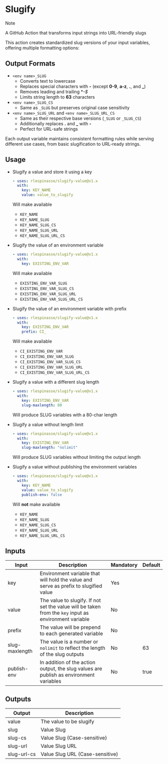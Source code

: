 # Slugify

> [!NOTE]
> A GitHub Action that transforms input strings into URL-friendly slugs

This action creates standardized slug versions of your input variables, offering multiple formatting options:

## Output Formats

- `<env name>_SLUG`
  - Converts text to lowercase
  - Replaces special characters with **-** (except **0-9**, **a-z**, **.**, and **_**)
  - Removes leading and trailing **-$*
  - Limits string length to **63** characters
- `<env name>_SLUG_CS`
  - Same as `_SLUG` but preserves original case sensitivity
- `<env name>_SLUG_URL` and `<env name>_SLUG_URL_CS`
  - Same as their respective base versions (`_SLUG` or `_SLUG_CS`)
  - Additionally replaces **.** and **_** with **-**
  - Perfect for URL-safe strings

Each output variable maintains consistent formatting rules while serving different use cases, from basic slugification to URL-ready strings.

## Usage

- Slugify a value and store it using a key

  ```yaml
  - uses: rlespinasse/slugify-value@v1.x
    with:
      key: KEY_NAME
      value: value_to_slugify
  ```

  Will make available

  - `KEY_NAME`
  - `KEY_NAME_SLUG`
  - `KEY_NAME_SLUG_CS`
  - `KEY_NAME_SLUG_URL`
  - `KEY_NAME_SLUG_URL_CS`

- Slugify the value of an environment variable

  ```yaml
  - uses: rlespinasse/slugify-value@v1.x
    with:
      key: EXISTING_ENV_VAR
  ```

  Will make available

  - `EXISTING_ENV_VAR_SLUG`
  - `EXISTING_ENV_VAR_SLUG_CS`
  - `EXISTING_ENV_VAR_SLUG_URL`
  - `EXISTING_ENV_VAR_SLUG_URL_CS`

- Slugify the value of an environment variable with prefix

  ```yaml
  - uses: rlespinasse/slugify-value@v1.x
    with:
      key: EXISTING_ENV_VAR
      prefix: CI_
  ```

  Will make available

  - `CI_EXISTING_ENV_VAR`
  - `CI_EXISTING_ENV_VAR_SLUG`
  - `CI_EXISTING_ENV_VAR_SLUG_CS`
  - `CI_EXISTING_ENV_VAR_SLUG_URL`
  - `CI_EXISTING_ENV_VAR_SLUG_URL_CS`

- Slugify a value with a different slug length

  ```yaml
  - uses: rlespinasse/slugify-value@v1.x
    with:
      key: EXISTING_ENV_VAR
      slug-maxlength: 80
  ```

  Will produce SLUG variables with a 80-char length

- Slugify a value without length limit

  ```yaml
  - uses: rlespinasse/slugify-value@v1.x
    with:
      key: EXISTING_ENV_VAR
      slug-maxlength: "nolimit"
  ```

  Will produce SLUG variables without limiting the output length

- Slugify a value without publishing the environment variables

  ```yaml
  - uses: rlespinasse/slugify-value@v1.x
    with:
      key: KEY_NAME
      value: value_to_slugify
      publish-env: false
  ```

  Will **not** make available

  - `KEY_NAME`
  - `KEY_NAME_SLUG`
  - `KEY_NAME_SLUG_CS`
  - `KEY_NAME_SLUG_URL`
  - `KEY_NAME_SLUG_URL_CS`

## Inputs

| Input          | Description                                                                                           | Mandatory | Default |
| -------------- | ----------------------------------------------------------------------------------------------------- | --------- | ------- |
| key            | Environment variable that will hold the value and serve as prefix to slugified value                  | Yes       |         |
| value          | The value to slugify. If not set the value will be taken from the `key` input as environment variable | No        |         |
| prefix         | The value will be prepend to each generated variable                                                  | No        |         |
| slug-maxlength | The value is a number or `nolimit` to reflect the length of the slug outputs                          | No        | 63      |
| publish-env    | In addition of the action output, the slug values are publish as environment variables                | No        | true    |

## Outputs

| Output      | Description                     |
| ----------- | ------------------------------- |
| value       | The value to be slugify         |
| slug        | Value Slug                      |
| slug-cs     | Value Slug (Case-sensitive)     |
| slug-url    | Value Slug URL                  |
| slug-url-cs | Value Slug URL (Case-sensitive) |
